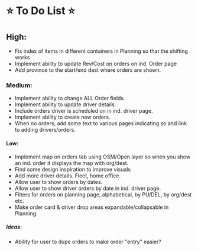 # :star: To Do List :star:

## High:

  - Fix index of items in different containers in Planning so that the shifting works
  - Implement ability to update Rev/Cost on orders on ind. Order page
  - Add province to the start/end dest where orders are shown.

### Medium:

  - Implement ability to change ALL Order fields.
  - Implement ability to update driver details.
  - Include orders driver is scheduled on in ind. driver page.
  - Implement ability to create new orders.
  - When no orders, add some text to various pages indicating so and link to adding drivers/orders.

#### Low:

  - Implement map on orders tab using OSM/Open layer so when you show an ind. order it displays the map with org/dest.
  - Find some design inspiration to improve visuals
  - Add more driver details. Fleet, home office.
  - Allow user to show orders by dates.
  - Allow user to show driver orders by date in ind. driver page.
  - Filters for orders on planning page, alphabetical, by PU/DEL, by org/dest etc.
  - Make order card & driver drop areas expandable/collapsable in Planning.
  

##### Ideas:

  - Ability for user to dupe orders to make order "entry" easier?